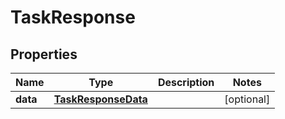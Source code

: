 

# TaskResponse


## Properties

| Name | Type | Description | Notes |
|------------ | ------------- | ------------- | -------------|
|**data** | [**TaskResponseData**](TaskResponseData.md) |  |  [optional] |



